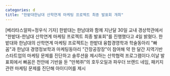 ```yaml
---
categories: d
title: "한밭대한남대 산학연계 마케팅 프로젝트 최종 발표회 개최"
---
```

[베리타스알파=정우식 기자] 한밭대는 한남대와 함께 지난달 30일 교내 경상학관에서 "한밭대-한남대 산학연계 마케팅 프로젝트 최종 발표회"를 진행했다고 4일 밝혔다. 한밭대와 한남대의 산학연계 마케팅 프로젝트는 한밭대 융합경영학과 학술동아리 "빠꼼"과 한남대 경영정보학과 마케팅동아리 "간장공장장"이 참여해 약 한 달간 지역기반 스타트업의 마케팅 문제를 진단하고 솔루션을 제시하는 산학협력 프로그램이다.이날 발표회에서 빠꼼은 천안에 기반을 둔 "만복㈜"의 호두오일과 파우더 브랜드 네임, 패키지 관련 마케팅 문제를 진단해 아이디어를 제시